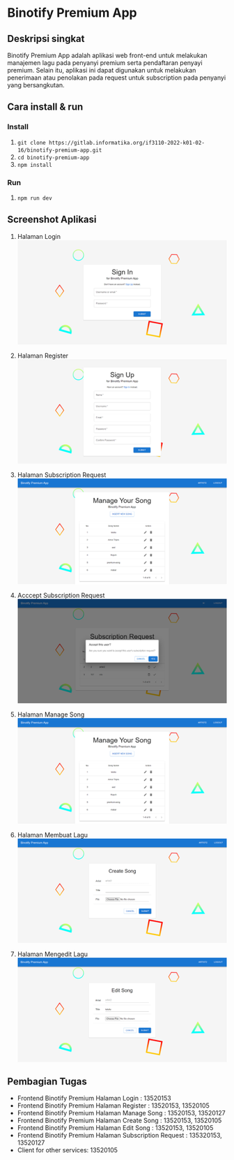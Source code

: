# Binotify Premium App
## Deskripsi singkat
Binotify Premium App adalah aplikasi web front-end untuk melakukan manajemen lagu pada penyanyi premium serta pendaftaran penyayi premium. Selain itu, aplikasi ini dapat digunakan untuk melakukan penerimaan atau penolakan pada request untuk subscription pada penyanyi yang bersangkutan.

## Cara install & run

### Install
1. `git clone https://gitlab.informatika.org/if3110-2022-k01-02-16/binotify-premium-app.git`
2. `cd binotify-premium-app`
3. `npm install`

### Run
1. `npm run dev`

## Screenshot Aplikasi
1. Halaman Login
![Login](docs/img/binotify-login.png)

2. Halaman Register
![Register](docs/img/binotify-register.png)

3. Halaman Subscription Request
![Subscription Request](docs/img/binotify-request.png)

4. Acccept Subscription Request
![Accept Subscription](docs/img/binotify-accept.png)

5. Halaman Manage Song
![Manage Song](docs/img/binotify-request.png)

6. Halaman Membuat Lagu
![Create Song](docs/img/binotify-create.png)

7. Halaman Mengedit Lagu
![Edit Song](docs/img/binotify-edit.png)


## Pembagian Tugas

- Frontend Binotify Premium Halaman Login : 13520153
- Frontend Binotify Premium Halaman Register : 13520153, 13520105
- Frontend Binotify Premium Halaman Manage Song : 13520153, 13520127
- Frontend Binotify Premium Halaman Create Song : 13520153, 13520105
- Frontend Binotify Premium Halaman Edit Song : 13520153, 13520105
- Frontend Binotify Premium Halaman Subscription Request : 135320153, 13520127
- Client for other services: 13520105
